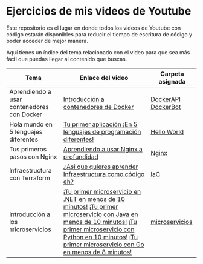 # Ejercicios de mis videos de Youtube

Este repositorio es el lugar en donde todos los videos de Youtube con código estarán disponibles para reducir el tiempo de escritura de código y poder acceder de mejor manera. 

Aquí tienes un índice del tema relacionado con el video para que sea más fácil que puedas llegar al contenido que buscas.

|Tema|Enlace del video|Carpeta asignada|
|----|----------------|----------------|
|Aprendiendo a usar contenedores con Docker|[Introducción a contenedores de Docker](https://youtu.be/P82FF4-Ee2k)|[DockerAPI](./DockerAPI/) [DockerBot](./DockerBot/)|
|Hola mundo en 5 lenguajes diferentes|[Tu primer aplicación ¡En 5 lenguajes de programación diferentes!](https://youtu.be/xCnyv7n5JS0)| [Hello World](./HelloWorld/)|
|Tus primeros pasos con Nginx|[Aprendiendo a usar Nginx a profundidad](https://youtu.be/TPExGCeTdbo)|[Nginx](./Nginx/)|
|Infraestructura con Terraform|[¿Asi que quieres aprender Infraestructura como código eh?](https://youtu.be/hAa0cHlk25s)|[IaC](./IaC/)|
|Introducción a los microservicios|[¡Tu primer microservicio en .NET en menos de 10 minutos!](https://youtu.be/U64h5S5DfWE)  [¡Tu primer microservicio con Java en menos de 10 minutos!](https://youtu.be/fwjSgU2CLOA)  [¡Tu primer microservicio con Python en 10 minutos!](https://youtu.be/j48mV8PeNuI)  [¡Tu primer microservicio con Go en menos de 8 minutos!](https://youtu.be/muNva2imTtc)|[microservicios](./microservicios/)|


